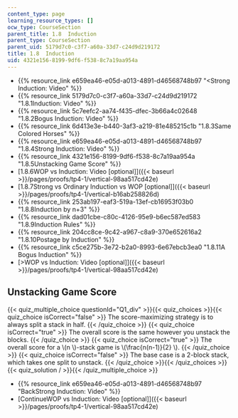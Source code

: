 ```yaml
---
content_type: page
learning_resource_types: []
ocw_type: CourseSection
parent_title: 1.8  Induction
parent_type: CourseSection
parent_uid: 5179d7c0-c3f7-a60a-33d7-c24d9d219172
title: 1.8  Induction
uid: 4321e156-8199-9df6-f538-8c7a19aa954a
---
```


*   {{% resource_link e659ea46-e05d-a013-4891-d46568748b97 "\<Strong Induction: Video" %}}
*   {{% resource_link 5179d7c0-c3f7-a60a-33d7-c24d9d219172 "1.8.1Induction: Video" %}}
*   {{% resource_link 5c7eefc2-aa74-f435-dfec-3b66a4c02648 "1.8.2Bogus Induction: Video" %}}
*   {{% resource_link 6d413e3e-b440-3af3-a219-81e485215c1b "1.8.3Same Colored Horses" %}}
*   {{% resource_link e659ea46-e05d-a013-4891-d46568748b97 "1.8.4Strong Induction: Video" %}}
*   {{% resource_link 4321e156-8199-9df6-f538-8c7a19aa954a "1.8.5Unstacking Game Score" %}}
*   [1.8.6WOP vs Induction: Video \[optional\]]({{< baseurl >}}/pages/proofs/tp4-1/vertical-98aa517cd42e)
*   [1.8.7Strong vs Ordinary Induction vs WOP \[optional\]]({{< baseurl >}}/pages/proofs/tp4-1/vertical-b16ab258826d)
*   {{% resource_link 253ab197-eaf3-519a-13ef-cb16953f03b0 "1.8.8Induction by n+3" %}}
*   {{% resource_link dad01cbe-c80c-4126-95e9-b6ec587ed583 "1.8.9Induction Rules" %}}
*   {{% resource_link 204cc8ce-9c42-a967-c8a9-370e652616a2 "1.8.10Postage by Induction" %}}
*   {{% resource_link c5ce275b-3e72-b2a0-8993-6e67ebcb3ea0 "1.8.11A Bogus Induction" %}}
*   [\>WOP vs Induction: Video \[optional\]]({{< baseurl >}}/pages/proofs/tp4-1/vertical-98aa517cd42e)

Unstacking Game Score
---------------------

  
{{< quiz_multiple_choice questionId="Q1_div" >}}{{< quiz_choices >}}{{< quiz_choice isCorrect="false" >}}&nbsp;The score-maximizing strategy is to always split a stack in half.&nbsp;{{< /quiz_choice >}}
{{< quiz_choice isCorrect="true" >}}&nbsp;The overall score is the same however you unstack the blocks.&nbsp;{{< /quiz_choice >}}
{{< quiz_choice isCorrect="true" >}}&nbsp;The overall score for a \\(n \\)-stack game is \\(\\frac{n(n-1)}{2} \\).&nbsp;{{< /quiz_choice >}}
{{< quiz_choice isCorrect="false" >}}&nbsp;The base case is a 2-block stack, which takes one split to unstack.&nbsp;{{< /quiz_choice >}}{{< /quiz_choices >}}
{{< quiz_solution / >}}{{< /quiz_multiple_choice >}}

*   {{% resource_link e659ea46-e05d-a013-4891-d46568748b97 "BackStrong Induction: Video" %}}
*   [ContinueWOP vs Induction: Video \[optional\]]({{< baseurl >}}/pages/proofs/tp4-1/vertical-98aa517cd42e)